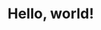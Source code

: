 # Hello, world!

<!--
**fabianoomendes/fabianoomendes** is a ✨ _special_ ✨ repository because its `README.md` (this file) appears on your GitHub profile.

Here are some ideas to get you started:

- 🔭 I’m currently working on ...
- 🌱 I’m currently learning ...
- 👯 I’m looking to collaborate on ...
- 🤔 I’m looking for help with ...
- 💬 Ask me about ...
- 📫 How to reach me: ...
- 😄 Pronouns: ...
- ⚡ Fun fact: ...
-->

<div>
    <a href="https://github.com/fabianoomendes">
    <img height="100%" href="http://github-readme-streak-stats.herokuapp.com/?user=fabianoomendes&theme=dark&hide_border=true&fire=FA8B00&stroke=FA8B00&sideLabels=FA8B00)](https://git.io/streak-stats">
</div>

<div>
    <a href="https://github.com/fabianoomendes">
    <img height="100%" href="https://github-readme-stats.vercel.app/api/top-langs/?username=fabianoomendes&layout=compact&langs_count=16&theme=great-gatsby">
</div>